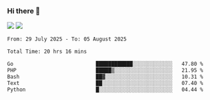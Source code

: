 ### Hi there 👋️

![](https://komarev.com/ghpvc/?username=Loner1024)
![](https://hit.yhype.me/github/profile?account_id=20189164)

<!--START_SECTION:waka-->

```txt
From: 29 July 2025 - To: 05 August 2025

Total Time: 20 hrs 16 mins

Go                           ████████████░░░░░░░░░░░░░   47.80 %
PHP                          █████▒░░░░░░░░░░░░░░░░░░░   21.95 %
Bash                         ██▓░░░░░░░░░░░░░░░░░░░░░░   10.31 %
Text                         ██░░░░░░░░░░░░░░░░░░░░░░░   07.40 %
Python                       █░░░░░░░░░░░░░░░░░░░░░░░░   04.44 %
```

<!--END_SECTION:waka-->



